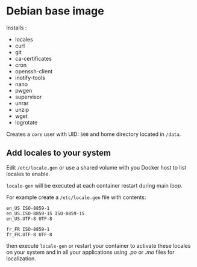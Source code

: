 # Debian base image

Installs : 

- locales 
- curl 
- git 
- ca-certificates 
- cron 
- openssh-client 
- inotify-tools 
- nano 
- pwgen 
- supervisor 
- unrar 
- unzip 
- wget 
- logrotate

Creates a `core` user with UID: `500` and home directory located in `/data`.

## Add locales to your system

Edit `/etc/locale.gen` or use a shared volume with you Docker host
to list locales to enable.

`locale-gen` will be executed at each container restart during main *loop*.

For example create a `/etc/locale.gen` file with contents:

```
en_US ISO-8859-1
en_US.ISO-8859-15 ISO-8859-15
en_US.UTF-8 UTF-8

fr_FR ISO-8859-1
fr_FR.UTF-8 UTF-8
```

then execute `locale-gen` or restart your container to activate these locales 
on your system and in all your applications using *.po* or *.mo* files for localization.